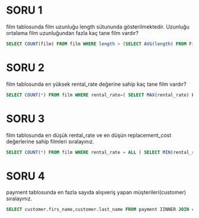 # SORU 1
film tablosunda film uzunluğu length sütununda gösterilmektedir. Uzunluğu ortalama film uzunluğundan fazla kaç tane film vardır?
```SQL
SELECT COUNT(film) FROM film WHERE length > (SELECT AVG(length) FROM Film)
```
# SORU 2
film tablosunda en yüksek rental_rate değerine sahip kaç tane film vardır?
```SQL
SELECT COUNT(*) FROM film WHERE rental_rate=( SELECT MAX(rental_rate) FROM film)
```
# SORU 3
film tablosunda en düşük rental_rate ve en düşün replacement_cost değerlerine sahip filmleri sıralayınız.
```SQL
SELECT COUNT(*) FROM film WHERE rental_rate = ALL ( SELECT MIN(rental_rate) FROM film) AND replacement_cost = ANY (SELECT MIN(replacement_cost) FROM film)
```
# SORU 4
payment tablosunda en fazla sayıda alışveriş yapan müşterileri(customer) sıralayınız.
```SQL
SELECT customer.firs_name,customer.last_name FROM payment IINNER JOIN customer ON customer.customer_id = payment.customer_id WHERE payment.amount=(SELECT MAX(amount) FROM payment);
```
